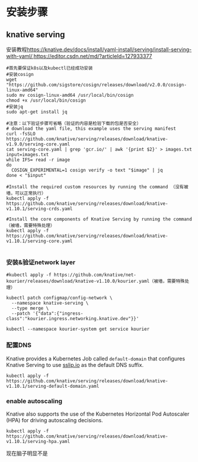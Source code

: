 # 安装步骤

## knative serving

安装教程<https://knative.dev/docs/install/yaml-install/serving/install-serving-with-yaml/>,<https://editor.csdn.net/md/?articleId=127933377>

``` 
#首先要保证k8s以及kubectl已经成功安装
#安装cosign
wget "https://github.com/sigstore/cosign/releases/download/v2.0.0/cosign-linux-amd64"
sudo mv cosign-linux-amd64 /usr/local/bin/cosign
chmod +x /usr/local/bin/cosign
#安装jq
sudo apt-get install jq

#注意：以下验证步骤可省略（验证的内容是检验下载的包是否安全）
# download the yaml file, this example uses the serving manifest
curl -fsSLO https://github.com/knative/serving/releases/download/knative-v1.9.0/serving-core.yaml
cat serving-core.yaml | grep 'gcr.io/' | awk '{print $2}' > images.txt
input=images.txt
while IFS= read -r image
do
  COSIGN_EXPERIMENTAL=1 cosign verify -o text "$image" | jq
done < "$input"

#Install the required custom resources by running the command （没有被墙，可以正常执行）
kubectl apply -f https://github.com/knative/serving/releases/download/knative-v1.10.1/serving-crds.yaml

#Install the core components of Knative Serving by running the command（被墙，需要特殊处理）
kubectl apply -f https://github.com/knative/serving/releases/download/knative-v1.10.1/serving-core.yaml


```

### 安装&验证network layer

``` 
#kubectl apply -f https://github.com/knative/net-kourier/releases/download/knative-v1.10.0/kourier.yaml（被墙，需要特殊处理）

kubectl patch configmap/config-network \
  --namespace knative-serving \
  --type merge \
  --patch '{"data":{"ingress-class":"kourier.ingress.networking.knative.dev"}}'

kubectl --namespace kourier-system get service kourier
```

### 配置DNS

Knative provides a Kubernetes Job called `default-domain` that configures Knative Serving to use [sslip.io](http://sslip.io/) as the default DNS suffix.

``` 
kubectl apply -f https://github.com/knative/serving/releases/download/knative-v1.10.1/serving-default-domain.yaml
```

### enable autoscaling

Knative also supports the use of the Kubernetes Horizontal Pod Autoscaler (HPA) for driving autoscaling decisions.

``` 
kubectl apply -f https://github.com/knative/serving/releases/download/knative-v1.10.1/serving-hpa.yaml
```

现在脑子明显不是
